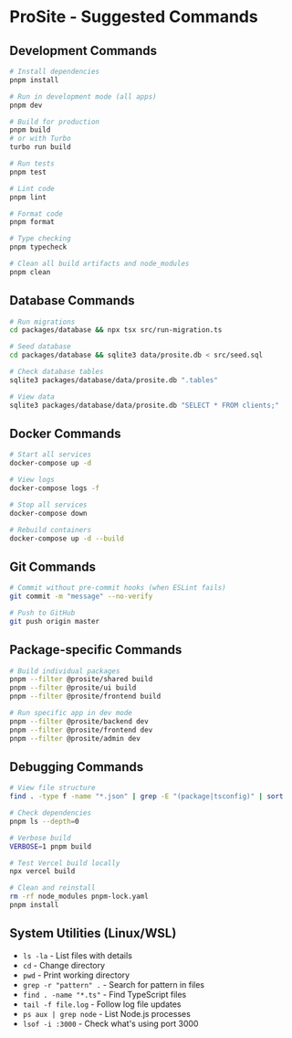 # ProSite - Suggested Commands

## Development Commands
```bash
# Install dependencies
pnpm install

# Run in development mode (all apps)
pnpm dev

# Build for production
pnpm build
# or with Turbo
turbo run build

# Run tests
pnpm test

# Lint code
pnpm lint

# Format code
pnpm format

# Type checking
pnpm typecheck

# Clean all build artifacts and node_modules
pnpm clean
```

## Database Commands
```bash
# Run migrations
cd packages/database && npx tsx src/run-migration.ts

# Seed database
cd packages/database && sqlite3 data/prosite.db < src/seed.sql

# Check database tables
sqlite3 packages/database/data/prosite.db ".tables"

# View data
sqlite3 packages/database/data/prosite.db "SELECT * FROM clients;"
```

## Docker Commands
```bash
# Start all services
docker-compose up -d

# View logs
docker-compose logs -f

# Stop all services
docker-compose down

# Rebuild containers
docker-compose up -d --build
```

## Git Commands
```bash
# Commit without pre-commit hooks (when ESLint fails)
git commit -m "message" --no-verify

# Push to GitHub
git push origin master
```

## Package-specific Commands
```bash
# Build individual packages
pnpm --filter @prosite/shared build
pnpm --filter @prosite/ui build
pnpm --filter @prosite/frontend build

# Run specific app in dev mode
pnpm --filter @prosite/backend dev
pnpm --filter @prosite/frontend dev
pnpm --filter @prosite/admin dev
```

## Debugging Commands
```bash
# View file structure
find . -type f -name "*.json" | grep -E "(package|tsconfig)" | sort

# Check dependencies
pnpm ls --depth=0

# Verbose build
VERBOSE=1 pnpm build

# Test Vercel build locally
npx vercel build

# Clean and reinstall
rm -rf node_modules pnpm-lock.yaml
pnpm install
```

## System Utilities (Linux/WSL)
- `ls -la` - List files with details
- `cd` - Change directory
- `pwd` - Print working directory
- `grep -r "pattern" .` - Search for pattern in files
- `find . -name "*.ts"` - Find TypeScript files
- `tail -f file.log` - Follow log file updates
- `ps aux | grep node` - List Node.js processes
- `lsof -i :3000` - Check what's using port 3000